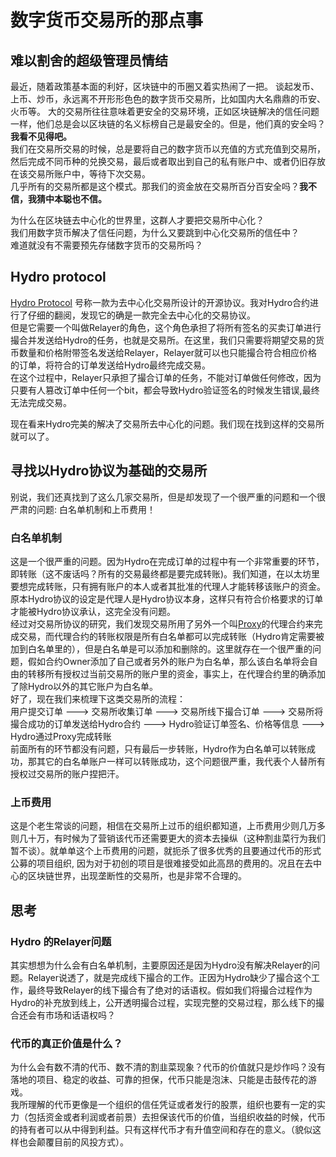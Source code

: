 
# 数字货币交易所的那点事

## 难以割舍的超级管理员情结
最近，随着政策基本面的利好，区块链中的币圈又着实热闹了一把。
谈起发币、上币、炒币，永远离不开形形色色的数字货币交易所，比如国内大名鼎鼎的币安、火币等。
大的交易所往往意味着更安全的交易环境，正如区块链解决的信任问题一样，他们总是会以区块链的名义标榜自己是最安全的。但是，他们真的安全吗？  
**我看不见得吧。**  
我们在交易所交易的时候，总是要将自己的数字货币以充值的方式充值到交易所，然后完成不同币种的兑换交易，最后或者取出到自己的私有账户中、或者仍旧存放在该交易所账户中，等待下次交易。  
几乎所有的交易所都是这个模式。那我们的资金放在交易所百分百安全吗？**我不信，我猜中本聪也不信。**  
  
为什么在区块链去中心化的世界里，这群人才要把交易所中心化？  
我们用数字货币解决了信任问题，为什么又要跳到中心化交易所的信任中？  
难道就没有不需要预先存储数字货币的交易所吗？  

## Hydro protocol
[Hydro Protocol](https://github.com/HydroProtocol/protocol)
号称一款为去中心化交易所设计的开源协议。我对Hydro合约进行了仔细的翻阅，发现它的确是一款完全去中心化的交易协议。  
但是它需要一个叫做Relayer的角色，这个角色承担了将所有签名的买卖订单进行撮合并发送给Hydro的任务，也就是交易所。在这里，我们只需要将期望交易的货币数量和价格附带签名发送给Relayer，Relayer就可以也只能撮合符合相应价格的订单，将符合的订单发送给Hydro最终完成交易。  
在这个过程中，Relayer只承担了撮合订单的任务，不能对订单做任何修改，因为只要有人篡改订单中任何一个bit，都会导致Hydro验证签名的时候发生错误,最终无法完成交易。  
  
现在看来Hydro完美的解决了交易所去中心化的问题。我们现在找到这样的交易所就可以了。

## 寻找以Hydro协议为基础的交易所
别说，我们还真找到了这么几家交易所，但是却发现了一个很严重的问题和一个很严肃的问题: 白名单机制和上币费用！   
### 白名单机制
这是一个很严重的问题。因为Hydro在完成订单的过程中有一个非常重要的环节，即转账（这不废话吗？所有的交易最终都是要完成转账)。我们知道，在以太坊里要想完成转账，只有拥有账户的本人或者其批准的代理人才能转移该账户的资金。原本Hydro协议的设定是代理人是Hydro协议本身，这样只有符合价格要求的订单才能被Hydro协议承认，这完全没有问题。  
经过对交易所协议的研究，我们发现交易所用了另外一个叫[Proxy](https://etherscan.io/address/0x74622073a4821dbfd046e9aa2ccf691341a076e1)的代理合约来完成交易，而代理合约的转账权限是所有白名单都可以完成转账（Hydro肯定需要被加到白名单里的），但是白名单是可以添加和删除的。这里就存在一个很严重的问题，假如合约Owner添加了自己或者另外的账户为白名单，那么该白名单将会自由的转移所有授权过当前交易所的账户里的资金，事实上，在代理合约里的确添加了除Hydro以外的其它账户为白名单。  
好了，现在我们来梳理下这类交易所的流程：  
用户提交订单 ---> 交易所收集订单 ---> 交易所线下撮合订单 ---> 交易所将撮合成功的订单发送给Hydro合约 ---> Hydro验证订单签名、价格等信息 ---> Hydro通过Proxy完成转账  
前面所有的环节都没有问题，只有最后一步转账，Hydro作为白名单可以转账成功，那其它的白名单账户一样可以转账成功，这个问题很严重，我代表个人替所有授权过交易所的账户捏把汗。

### 上币费用
这是个老生常谈的问题，相信在交易所上过币的组织都知道，上币费用少则几万多则几十万，有时候为了营销该代币还需要更大的资本去操纵（这种割韭菜行为我们暂不谈）。就单单这个上币费用的问题，就扼杀了很多优秀的且要通过代币的形式公募的项目组织, 因为对于初创的项目是很难接受如此高昂的费用的。况且在去中心的区块链世界，出现垄断性的交易所，也是非常不合理的。

## 思考
### Hydro 的Relayer问题
其实想想为什么会有白名单机制，主要原因还是因为Hydro没有解决Relayer的问题。Relayer说透了，就是完成线下撮合的工作。正因为Hydro缺少了撮合这个工作，最终导致Relayer的线下撮合有了绝对的话语权。假如我们将撮合过程作为Hydro的补充放到线上，公开透明撮合过程，实现完整的交易过程，那么线下的撮合还会有市场和话语权吗？
### 代币的真正价值是什么？
为什么会有数不清的代币、数不清的割韭菜现象？代币的价值就只是炒作吗？没有落地的项目、稳定的收益、可靠的担保，代币只能是泡沫、只能是击鼓传花的游戏。  
我所理解的代币更像是一个组织的信任凭证或者发行的股票，组织也要有一定的实力（包括资金或者利润或者前景）去担保该代币的价值，当组织收益的时候，代币的持有者可以从中得到利益。只有这样代币才有升值空间和存在的意义。（貌似这样也会颠覆目前的风投方式）。






